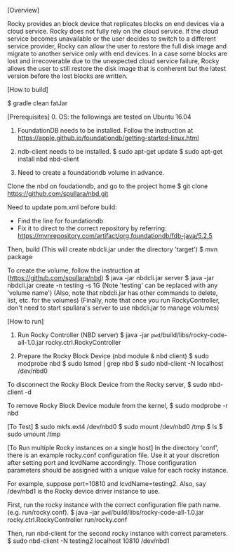 [Overview]

Rocky provides an block device that replicates blocks on end devices via a cloud service. Rocky does not fully rely on the cloud service. If the cloud service becomes unavailable or the user decides to switch to a different service provider, Rocky can allow the user to restore the full disk image and migrate to another service only with end devices. In a case some blocks are lost and irrecoverable due to the unexpected cloud service failure, Rocky allows the user to still restore the disk image that is conherent but the latest version before the lost blocks are written.  

[How to build]

$ gradle clean fatJar

[Prerequisites]
0. OS: the followings are tested on Ubuntu 16.04

1. FoundationDB needs to be installed.
Follow the instruction at https://apple.github.io/foundationdb/getting-started-linux.html

2. ndb-client needs to be installed.
$ sudo apt-get update
$ sudo apt-get install nbd nbd-client

3. Need to create a foundationdb volume in advance.

Clone the nbd on foudationdb, and go to the project home
$ git clone https://github.com/spullara/nbd.git

Need to update pom.xml before build:
- Find the line for foundationdb
- Fix it to direct to the correct repository by referring:
  https://mvnrepository.com/artifact/org.foundationdb/fdb-java/5.2.5

Then, build (This will create nbdcli.jar under the directory 'target')
$ mvn package

To create the volume, follow the instruction at (https://github.com/spullara/nbd)
$ java -jar nbdcli.jar server
$ java -jar nbdcli.jar create -n testing -s 1G
(Note 'testing' can be replaced with any 'volume name')
(Also, note that nbdcli.jar has other commands to delete, list, etc. for the volumes)
(Finally, note that once you run RockyController, don't need to start spullara's server to use nbdcli.jar to manage volumes)

[How to run]

1. Run Rocky Controller (NBD server)
$ java -jar `pwd`/build/libs/rocky-code-all-1.0.jar rocky.ctrl.RockyController

2. Prepare the Rocky Block Device (nbd module & nbd client)
$ sudo modprobe nbd
$ sudo lsmod | grep nbd
$ sudo nbd-client -N <name> localhost /dev/nbd0

To disconnect the Rocky Block Device from the Rocky server,
$ sudo nbd-client -d

To remove Rocky Block Device module from the kernel,
$ sudo modprobe -r nbd

[To Test]
$ sudo mkfs.ext4 /dev/nbd0
$ sudo mount /dev/nbd0 /tmp
$ ls
$ sudo umount /tmp

[To Run multiple Rocky instances on a single host]
In the directory 'conf', there is an example rocky.conf configuration file.
Use it at your discretion after setting port and lcvdName accordingly.
Those configuration parameters should be assigned with a unique value for
each rocky instance.

For example, suppose port=10810 and lcvdName=testing2.
Also, say /dev/nbd1 is the Rocky device driver instance to use.

First, run the rocky instance with the correct configuration file path name.
(e.g. run/rocky.conf).
$ java -jar `pwd`/build/libs/rocky-code-all-1.0.jar rocky.ctrl.RockyController run/rocky.conf

Then, run nbd-client for the second rocky instance with correct parameters.
$ sudo nbd-client -N testing2 localhost 10810 /dev/nbd1


